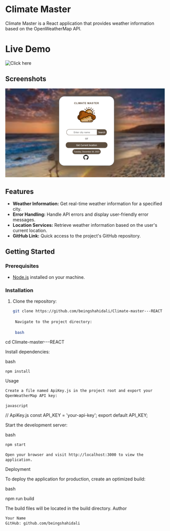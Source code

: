 # Climate Master

Climate Master is a React application that provides weather information based on the OpenWeatherMap API.

# Live Demo 
![Click here  ](https://climate-master.netlify.app/)

## Screenshots

![Climate Master Screenshot](https://github.com/beingshahidali/Climate-master---REACT/blob/main/public/screenshot.png)

## Features

- **Weather Information:** Get real-time weather information for a specified city.
- **Error Handling:** Handle API errors and display user-friendly error messages.
- **Location Services:** Retrieve weather information based on the user's current location.
- **GitHub Link:** Quick access to the project's GitHub repository.



## Getting Started

### Prerequisites

- [Node.js](https://nodejs.org/) installed on your machine.

### Installation

1. Clone the repository:

   ```bash
   git clone https://github.com/beingshahidali/Climate-master---REACT

    Navigate to the project directory:

    bash

cd Climate-master---REACT

Install dependencies:

bash

    npm install

Usage

    Create a file named ApiKey.js in the project root and export your OpenWeatherMap API key:

    javascript

// ApiKey.js
const API_KEY = 'your-api-key';
export default API_KEY;

Start the development server:

bash

    npm start

    Open your browser and visit http://localhost:3000 to view the application.

Deployment

To deploy the application for production, create an optimized build:

bash

npm run build

The build files will be located in the build directory.
Author

    Your Name
    GitHub: github.com/beingshahidali
